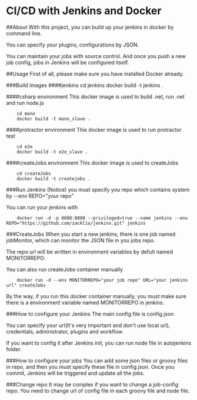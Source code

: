 CI/CD with Jenkins and Docker 
=================================

##About
With this project, you can build up your jenkins in docker by command line.

You can specify your plugins, configurations by JSON.

You can maintain your jobs with source control. And once you push a new job config, jobs in Jenkins will be configured itself.

##Usage
First of all, please make sure you have installed Docker already.

###Build images
####jenkins
		cd jenkins
		docker build -t jenkins .

####csharp environment
This docker image is used to build .net, run .net and run node.js

		cd mono
		docker build -t mono_slave .

####protractor environment
This docker image is used to run protractor test

		cd e2e
		docker build -t e2e_slave .

####createJobs environment
This docker image is used to createJobs

		cd createJobs
		docker build -t createjobs .


###Run Jenkins
(Notice) you must specify you repo which contains system by --env REPO="your repo"

You can run your jenkins with

		docker run -d -p 8080:8080 --privileged=true --name jenkins --env REPO="https://github.com/zackliu/jenkins.git" jenkins

###CreateJobs
When you start a new jenkins, there is one job named jobMonitor, which can monitor the JSON file in you jobs repo.

The repo url will be written in environment variables by defult named MONITORREPO.

You can also run createJobs container manually

		docker run -d --env MONITORREPO="your job repo" URL="your jenkins url" createJobs

By the way, if you run this docker container manually, you must make sure there is a environment variable named MONITORREPO in jenkins.

###How to configure your Jenkins
The main config file is config.json

You can specify your url(It's very important and don't use local url), credentials, administrator, plugins and workflow.

If you want to config it after Jenkins init, you can run node file in autojenkins folder.

###How to configure your jobs
You can add some json files or groovy files in repo, and then you must specify these file in config.json. Once you commit, Jenkins will be triggered and update all the jobs.

###Change repo
It may be complex if you want to change a job-config repo. You need to change url of config file in each groovy file and node file.

